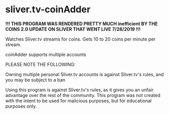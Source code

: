 # sliver.tv-coinAdder

**!!! THIS PROGRAM WAS RENDERED PRETTY MUCH inefficient BY THE COINS 2.0 UPDATE ON SLIVER THAT WENT LIVE 7/28/2019 !!!**

Watches Sliver.tv streams for coins. Gets 10 to 20 coins per minute per stream.

coinAdder supports multiple accounts


PLEASE NOTE THE FOLLOWING:

Owning multiple personal Sliver.tv accounts is against Sliver.tv's rules, and you may be subject to a ban

Using this program is against Sliver.tv's rules, as it gives you an unfair advantage over the rest of the community. This program was not created with the intent to be used for malicious purposes, but for educational purposes only.
